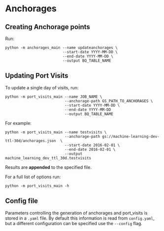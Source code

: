 # Anchorages

## Creating Anchorage points

Run:
  
    python -m anchorages_main --name updateanchorages \
                              --start-date YYYY-MM-DD \
                              --end-date YYYY-MM-DD \
                              --output BQ_TABLE_NAME


## Updating Port Visits

To update a single day of visits, run:

    python -m port_visits_main --name JOB_NAME \
                               --anchorage-path GS_PATH_TO_ANCHORAGES \
                               --start-date YYYY-MM-DD \
                               --end-date YYYY-MM-DD 
                               --output BQ_TABLE_NAME

For example:

    python -m port_visits_main --name testvisits \
                               --anchorage-path gs://machine-learning-dev-ttl-30d/anchorages.json  \
                               --start-date 2016-02-01 \
                               --end-date 2016-02-01 \
                               --output machine_learning_dev_ttl_30d.testvisits

Results are **appended** to the specified file.

For a full list of options run:

    python -m port_visits_main -h


## Config file

Parameters controlling the generation of anchorages and port_visits is stored
in a `.yaml` file. By default this information is read from `config.yaml`, but
a different configuration can be specified use the `--config` flag.

